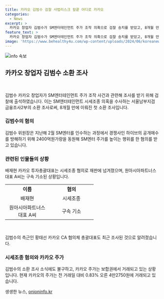 ```yaml
---
title: 카카오 김범수 검찰 사법리스크 칼끝 어디로 카카오
categories:
  - News
excerpt: >
  카카오 창업자 김범수가 SM엔터테인먼트 주가 조작 의혹으로 검찰 송치를 받았고, 8개월 만에 검찰 소환 조사를 받았다. 김범수는 SM엔터 인수과정에서 시세조종 혐의로 수사를 받고 있으며, 카카오와 카카오엔터테인먼트는 최대 주주가 됐다. 검찰은 김범수를 포함한 주요 관계자들을 조사하고, 카카오 주가는 보합권에서 거래되고 있다.
feature_text: >
  카카오 창업자 김범수가 SM엔터테인먼트 주가 조작 의혹으로 검찰 송치를 받았고, 8개월 만에 검찰 소환 조사를 받았다. 김범수는 SM엔터 인수과정에서 시세조종 혐의로 수사를 받고 있으며, 카카오와 카카오엔터테인먼트는 최대 주주가 됐다. 검찰은 김범수를 포함한 주요 관계자들을 조사하고, 카카오 주가는 보합권에서 거래되고 있다.
image: 'https://www.behealthy4u.com/wp-content/uploads/2024/06/koreanews.jpg'
---
```


<p><img src="https://www.behealthy4u.com/wp-content/uploads/2024/06/koreanews.jpg" alt="info 속보" /></p>

<h2 data-ke-size="size26">카카오 창업자 김범수 소환 조사</h2>

<p data-ke-size="size16">&nbsp;</p>

<p>김범수 카카오 창업자가 SM엔터테인먼트 주가 조작 사건과 관련해 조사를 받기 위해 검찰에 출석하였습니다. 이는 SM엔터테인먼트 시세조종 의혹을 수사하는 서울남부지검 금융조사2부의 소환 조사로써, 8개월 만에 이뤄진 첫 소환 조사입니다.</p>

<h3>김범수의 혐의</h3>

<p>김범수 위원장은 지난해 2월 SM엔터를 인수하는 과정에서 경쟁사인 하이브의 공개매수를 방해하기 위해 2400억원가량을 동원해 SM엔터 주가를 높이는 행위를 한 혐의를 받고 있습니다.</p>

<h3>관련된 인물들의 상황</h3>

<p>배재현 카카오 투자총괄대표는 시세조종 혐의로 재판에 넘겨졌으며, 원아시아파트너스 대표 A씨는 구속 기소된 상황입니다.</p>

<table>
    <colgroup>
    <col width="145" />
    <col width="145" />
    </colgroup>
    <tr>
    <td style="text-align: center; height: 17px;"><b>이름</b></td>
    <td style="text-align: center; height: 17px;"><b>혐의</b></td>
    </tr>
    <tr>
    <td style="text-align: center; height: 17px;">배재현</td>
    <td style="text-align: center; height: 17px;">시세조종</td>
    </tr>
    <tr>
    <td style="text-align: center; height: 17px;">원아시아파트너스 대표 A씨</td>
    <td style="text-align: center; height: 17px;">구속 기소</td>
    </tr>
</table>

<p data-ke-size="size16">&nbsp;</p>

<p>김범수의 측근인 황태선 카카오 CA 협의체 총괄대표도 최근 조사된 것으로 알려졌습니다.</p>

<h3>시세조종 혐의와 카카오 주가</h3>

<p>김범수의 소환 조사 소식에도 불구하고, 카카오 주가는 보합권에서 거래되고 있는 상황입니다. 현재 카카오의 주가는 전 거래일 대비 0.83% 오른 4만2750원에 거래되고 있습니다.</p>
생생한 뉴스, <a href="https://onioninfo.kr" rel="dofollow">onioninfo.kr</a>



